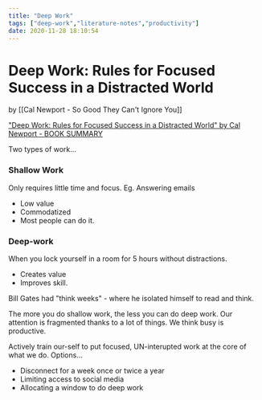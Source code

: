 ```yaml
---
title: "Deep Work"
tags: ["deep-work","literature-notes","productivity"]
date: 2020-11-28 18:10:54
---
```


# Deep Work: Rules for Focused Success in a Distracted World

by [[Cal Newport - So Good They Can't Ignore You]]

["Deep Work: Rules for Focused Success in a Distracted World" by Cal Newport - BOOK SUMMARY](https://www.youtube.com/watch?v=_RMtnDaxmPw)

Two types of work...

### Shallow Work
Only requires little time and focus. Eg. Answering emails

- Low value
- Commodatized
- Most people can do it.

### Deep-work
When you lock yourself in a room for 5 hours without distractions.

- Creates value
- Improves skill. 

Bill Gates had "think weeks" - where he isolated himself to read and think.

The more you do shallow work, the less you can do deep work. Our attention is fragmented thanks to a lot of things.
We think busy is productive.

Actively train our-self to put focused, UN-interupted work at the core of what we do. Options...
- Disconnect for a week once or twice a year
- Limiting access to social media
- Allocating a window to do deep work



